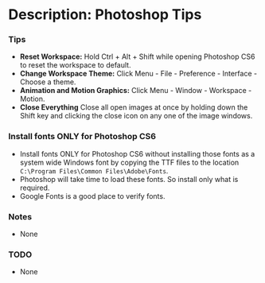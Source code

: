 # Description: Photoshop Tips

### Tips
* **Reset Workspace:** Hold Ctrl + Alt + Shift while opening Photoshop CS6 to reset the workspace to default.
* **Change Workspace Theme:** Click Menu - File - Preference - Interface - Choose a theme.
* **Animation and Motion Graphics:** Click Menu - Window - Workspace - Motion.
* **Close Everything** Close all open images at once by holding down the Shift key and clicking the close icon on any 
    one of the image windows.

### Install fonts ONLY for Photoshop CS6
* Install fonts ONLY for Photoshop CS6 without installing those fonts as a system wide Windows font by copying the TTF
  files to the location `C:\Program Files\Common Files\Adobe\Fonts`.
* Photoshop will take time to load these fonts. So install only what is required.
* Google Fonts is a good place to verify fonts.

### Notes
- None

### TODO
- None

